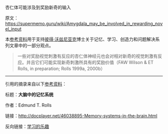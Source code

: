 杏仁体可能涉及到奖励新奇的输入

原文：https://supermemo.guru/wiki/Amygdala_may_be_involved_in_rewarding_novel_input

本[参考资料](https://supermemo.guru/wiki/References)用于支持[彼得·沃兹尼亚克](https://supermemo.guru/wiki/Piotr_Wozniak)博士关于记忆、学习、创造力和问题解决系列文章中的一部分观点。

> 一些对奖励视觉刺激有反应的杏仁体神经元也会对相对新奇的视觉刺激有反应。并且它们可能实现新奇刺激所具有的奖励价值（FAW Wilson & ET Rolls, in preparation; Rolls 1999a, 2000b）

------

引用的摘录来自以下[参考资料](https://supermemo.guru/wiki/References)：

标题：**大脑中的记忆系统**

作者：Edmund T. Rolls

链接：http://docplayer.net/46038895-Memory-systems-in-the-brain.html

反向链接：[学习的乐趣](https://supermemo.guru/wiki/Pleasure_of_learning)